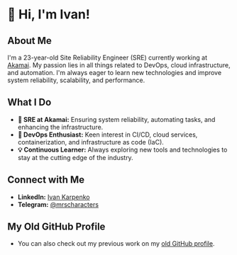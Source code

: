 # 👋 Hi, I'm Ivan!

## About Me

I'm a 23-year-old Site Reliability Engineer (SRE) currently working at [Akamai](https://www.akamai.com/). My passion lies in all things related to DevOps, cloud infrastructure, and automation. I'm always eager to learn new technologies and improve system reliability, scalability, and performance.

## What I Do

- **🔧 SRE at Akamai:** Ensuring system reliability, automating tasks, and enhancing the infrastructure.
- **🚀 DevOps Enthusiast:** Keen interest in CI/CD, cloud services, containerization, and infrastructure as code (IaC).
- **💡 Continuous Learner:** Always exploring new tools and technologies to stay at the cutting edge of the industry.

## Connect with Me

- **LinkedIn:** [Ivan Karpenko](https://www.linkedin.com/in/ivan-karpenko-36bb41223/)
- **Telegram:** [@mrscharacters](https://t.me/mrscharacters)

## My Old GitHub Profile

- You can also check out my previous work on my [old GitHub profile](https://github.com/ubershloder).
